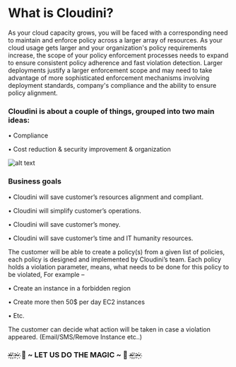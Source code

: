 # What is Cloudini?
As your cloud capacity grows, you will be faced with a corresponding need to maintain and enforce policy across a larger array of resources. As your cloud usage gets larger and your organization's policy requirements increase, the scope of your policy enforcement processes needs to expand to ensure consistent policy adherence and fast violation detection. Larger deployments justify a larger enforcement scope and may need to take advantage of more sophisticated enforcement mechanisms involving deployment standards, company's compliance and the ability to ensure policy alignment.

### Cloudini is about a couple of things, grouped into two main ideas:
• Compliance

• Cost reduction & security improvement & organization

 ![alt text](https://i.ibb.co/r0SKNc1/Cloudini.png)
 
### Business goals                                                                                      

• Cloudini will save customer’s resources alignment and compliant.

• Cloudini will simplify customer’s operations.

• Cloudini will save customer’s money.

• Cloudini will save customer’s time and IT humanity resources.

The customer will be able to create a policy(s) from a given list of policies, each policy is designed and implemented by Cloudini’s team. Each policy holds a violation parameter, means, what needs to be done for this policy to be violated, For example –

• Create an instance in a forbidden region

• Create more then 50$ per day EC2 instances

• Etc.

The customer can decide what action will be taken in case a violation appeared. (Email/SMS/Remove Instance etc..)


### ~҉ ҉~҉   🎀  ~ LET US DO THE MAGIC ~  🎀  ~҉ ҉~҉ 
